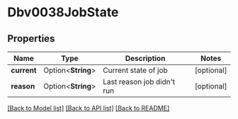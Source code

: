 # Dbv0038JobState

## Properties

Name | Type | Description | Notes
------------ | ------------- | ------------- | -------------
**current** | Option<**String**> | Current state of job | [optional]
**reason** | Option<**String**> | Last reason job didn't run | [optional]

[[Back to Model list]](../README.md#documentation-for-models) [[Back to API list]](../README.md#documentation-for-api-endpoints) [[Back to README]](../README.md)


